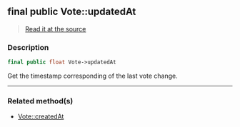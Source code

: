 ## final public Vote::updatedAt

> [Read it at the source](https://github.com/julien-boudry/Condorcet/blob/master/src/Vote.php#L26)

### Description    

```php
final public float Vote->updatedAt 
```

Get the timestamp corresponding of the last vote change.
    
---------------------------------------

### Related method(s)      

* [Vote::createdAt](/Docs/ApiReferences/Vote%20Class/Vote--createdAt.md)    
